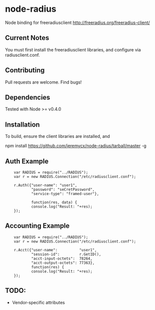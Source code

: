 node-radius
===========

Node binding for freeradiusclient http://freeradius.org/freeradius-client/

Current Notes
-------------
You must first install the freeradiusclient libraries, and configure via radiusclient.conf.

Contributing
------------
Pull requests are welcome. Find bugs!

Dependencies
------------

Tested with Node >= v0.4.0

Installation
------------

To build, ensure the client libraries are installed, and

   npm install https://github.com/jeremycx/node-radius/tarball/master -g

Auth Example
------------
        var RADIUS = require("../RADIUS");
        var r = new RADIUS.Connection("/etc/radiusclient.conf");
        
        r.Auth({"user-name": "user1", 
                "password": "seCretPassword",
                "service-type": "framed-user"}, 

                function(res, data) {
                console.log("Result: "+res);
        });

Accounting Example
--------------------
        var RADIUS = require("../RADIUS");
        var r = new RADIUS.Connection("/etc/radiusclient.conf");
        
        r.Acct({"user-name":          "user1",
                "session-id":         r.GetID(),
                "acct-input-octets":  78264,
                "acct-output-octets": 77363},
                function(res) {
                console.log("Result: "+res);
        });


TODO:
-----
* Vendor-specific attributes

